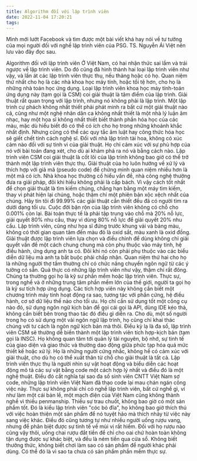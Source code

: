 ```yaml
---
title: Algorithm đối với lập trình viên
date: 2022-11-04 17:20:21
tags:
---
```


Mình mới lướt Facebook và tìm được một bài viết khá hay nói về tư tưởng của mọi người đối với nghề lập trình viên của PSG. TS. Nguyễn Ái Việt nên lưu vào đây đọc sau.

Algorithm đối với lập trình viên
Ở Việt Nam, có hai nhận thức sai lầm và trái ngược về lập trình viên. Do đó cũng đã hình thành hai loại lập trình viên như vậy, và lấn át các lập trình viên thực thụ, nếu thảng hoặc có họ.
Quan niệm thứ nhất cho họ là các nhà khoa học máy tính, hoặc tồi tệ hơn, cho họ là những nhà toán học ứng dụng. Loại lập trình viên khoa học máy tính-toán ứng dụng này (tạm gọi là CSM) coi giải thuật là tâm điểm của lập trình. Giải thuật rất quan trọng với lập trình, nhưng nó không phải là lập trình. Một lập trình cự phách không nhất thiết phải phát minh ra bất cứ một giải thuật nào cả, cũng như một nghệ nhân dân ca không nhất thiết là một nhà lý luận âm nhạc, hay một họa sĩ không nhất thiết biết thành phần hóa học của các màu, mặc dù hiểu biết đó có thể có ích cho họ trong những khoảnh khắc nhất định. Nhưng cũng có thể các quy tắc âm luật hay công thức hóa học sẽ giết chết tính cách nghệ sĩ. Đối với nhà lập trình tài hoa, không có xúc cảm nào đối với sự tinh vi của giải thuật. Họ chỉ cảm xúc với sự phù hợp của nó với bài toán đang xét, cho dù ai khám phá ra nó và bằng cách nào. Lập trình viên CSM coi giải thuật là cốt lõi của lập trình không bao giờ có thể trở thành một lập trình viên thực thụ. Giải thuật của họ luôn hướng về xử lý và thích hợp với giả mã (pseudo code) để chứng minh quan niệm nhiều hơn là một mã có ích. Nhà khoa học thường cố hiểu vấn đề, nhà công nghệ thường đưa ra giải pháp, đôi khi hiểu không phải là cấp bách. Vì vậy cách tốt nhất để chọn giải thuật là tìm kiếm chúng, chẳng hạn bằng một máy tìm kiếm, thay vì phát hiện lại chúng, hoặc thậm chí một phiên bản xộc xệch nhất của chúng. Hãy tin tôi đi 99.99% các giải thuật cần thiết đều đã có người tìm ra dưới dạng tối ưu. Cuộc đời bận rộn của lập trình viên không có chỗ cho 0.001% còn lại. Bài toán thực tế là phải tập trung vào chỗ mà 20% nỗ lực, giải quyết 80% nhu cầu, thay vì dùng 80% nỗ lực để giải quyết 20% nhu cầu. Lập trình viên, cũng như họa sĩ đứng trước khung vải và bảng màu, không có thời gian quan tâm đến màu đỏ là oxid sắt, màu xanh là oxid đồng. Giải thuật được lập trình viên lựa chọn và điều chỉnh để dùng không chỉ giải quyết vấn đề một cách chung chung mà còn phụ thuộc vào máy tính, hệ điều hành, ứng dụng anh ta có. Đôi khi nó còn phải phụ thuộc vào các biểu diễn dữ liệu mà anh ta bắt buộc phải chấp nhận.
Quan niệm thứ hai cho họ là những người thợ tầm thường chỉ có chức năng chuyển ngôn ngữ từ các ý tưởng có sẵn. Quả thực có những lập trình viên như vậy, thậm chí rất đông. Chúng ta thường gọi họ là kỹ sư phần mềm hoặc lập trình viên. Thực sự, trong nghề và ở những trung tâm phần mềm lớn của thế giới, người ta gọi họ là kỹ sư tích hợp ứng dụng. Các tích hợp viên này không cần biết một chương trình máy tính hoạt động ra sao, tương tác với phần cứng, hệ điều hành, cơ sở dữ liệu thế nào cho tối ưu. Họ chỉ cần sử dụng tốt một công cụ nào đó, sử dụng ngôn ngữ kịch bản để gọi cái gọi là API, dùng IDE kéo thả, không cần biết bên trong thao tác đó điều gì diễn ra. Cho dù, một số người trong họ có sử dụng một vài ngôn ngữ lập trình, họ cũng chỉ khai thác chúng với tư cách là ngôn ngữ kịch bản mà thôi. Điều kỳ lạ là đa số, lập trình viên CSM sẽ thường dễ biến thành một lập trình viên tích hợp-kịch bản (tạm gọi là INSC). Họ không quan tâm tới quản lý tài nguyên, bộ nhớ, sự tinh tế của giao diện và giao thức và thường dao động giữa phức tạp hóa quá mức thiết kế hoặc xử lý. Họ là những người cứng nhắc, không hề có cảm xúc với giải thuật, cho dù họ có thể xuất thân từ chỗ cho giải thuật là tất cả.
Lập trình viên thực thụ là người nhìn sự vật hoạt động và biểu diễn các hoạt động mô tả các sự vật bằng code một cách hợp lý nhất và điều đó là một nghệ thuật. Điều đó cắt nghĩa tại sao đa số sinh viên CNTT Việt Nam sợ code, những lập trình viên Việt Nam đã thạo code lại mau chán ngán công việc này. Thực sự không phải chỉ có nghề lập trình viên, bất cứ nghề gì, ví như làm một cái bản lề, một mạch điện của Việt Nam cũng không thành nghề vì thiếu penmanship. Thiếu sự trau chuốt, không bao giờ có một sản phẩm tốt. Đó là kiểu lập trình viên "cóc bỏ đĩa", họ không bao giờ thích thú với việc hoàn thiện một sản phẩm để nó tuyệt hảo mà thích nhảy từ việc này sang việc khác. Điều đó cũng tương tự như nhiều người uống rượu vang, nhưng để phân biệt được sự tinh tế về mùi vị rất hiếm. Đối với họ rượu nào cũng vậy thôi, uống chai rượu đắt tiền để chỉ cho oai chứ hoàn toàn không tận dụng được sự khác biệt, và đều là ném tiền qua cửa sổ. Không biết thưởng thức, không biết chơi làm sao có sản phẩm để người khác phải dùng. Có thể đó là vì sao ta chưa có sản phẩm phần mềm thực sự.

